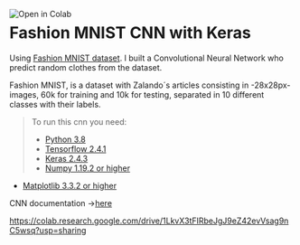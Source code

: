 <a href="https://colab.research.google.com/drive/1LkvX3tFIRbeJgJ9eZ42evVsag9nC5wsq?usp=sharing"><img align="left" src="https://colab.research.google.com/assets/colab-badge.svg" alt="Open in Colab" title="Open and Execute in Google Colaboratory"></a>
# Fashion MNIST CNN with Keras
Using [Fashion MNIST dataset](https://github.com/zalandoresearch/fashion-mnist "Fashion MNIST dataset"). I built a Convolutional Neural Network who predict random clothes from the dataset. 

Fashion MNIST, is a dataset with Zalando´s articles consisting in -28x28px- images, 60k for training and 10k for testing, separated in 10 different classes with their labels.

> To run this cnn you need:
>- [Python 3.8](https://www.python.org/downloads/windows/ "Python 3.8")
>- [Tensorflow 2.4.1](https://www.tensorflow.org/install?hl=es-419 "Tensorflow 2.4.1")
>- [Keras 2.4.3](https://keras.io/ "Keras 2.4.3")
> - [Numpy 1.19.2 or higher](https://numpy.org/devdocs/release/1.19.2-notes.html "Numpy 1.19.2 or higher")
- [Matplotlib 3.3.2 or higher](https://matplotlib.org/stable/faq/troubleshooting_faq.html "Matplotlib 3.3.2 or higher")

CNN documentation ->[here](http://nooot.co/text/Articles%20and%20videos%20to%20understand%20how%20a%20cnn%20works)

https://colab.research.google.com/drive/1LkvX3tFIRbeJgJ9eZ42evVsag9nC5wsq?usp=sharing
